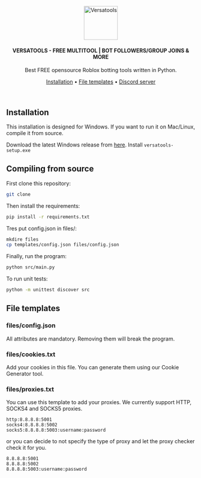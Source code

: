<p align="center">
	<a href="https://discord.com/invite/kaz2XVGAya"><img src="https://cdn.discordapp.com/icons/1119803301295292458/eb9f9cd395ce2dbac016a4f5e7513054.webp" alt="Versatools" height="90" /></a>
</p>

<h4 align="center">VERSATOOLS - FREE MULTITOOL | BOT FOLLOWERS/GROUP JOINS & MORE</h4>
<p align="center">
	Best FREE opensource Roblox botting tools written in Python.
</p>

<p align="center">
	<a href="#installation">Installation</a> •
	<a href="#file-templates">File templates</a> •
	<a href="https://discord.com/invite/kaz2XVGAya">Discord server</a>
</p>
<br/>

## Installation

This installation is designed for Windows. If you want to run it on Mac/Linux, compile it from source.

Download the latest Windows release from [here](https://github.com/GarryyBD/versatools/releases). Install `versatools-setup.exe`

## Compiling from source

First clone this repository:

```bash
git clone
```

Then install the requirements:

```bash
pip install -r requirements.txt
```

Tres put config.json in files/:

```bash
mkdire files
cp templates/config.json files/config.json
```

Finally, run the program:

```bash
python src/main.py
```

To run unit tests:

```bash
python -m unittest discover src
```

## File templates

### files/config.json

All attributes are mandatory. Removing them will break the program.

### files/cookies.txt

Add your cookies in this file. You can generate them using our Cookie Generator tool.

### files/proxies.txt

You can use this template to add your proxies. We currently support HTTP, SOCKS4 and SOCKS5 proxies.

```
http:8.8.8.8:5001
socks4:8.8.8.8:5002
socks5:8.8.8.8:5003:username:password
```

or you can decide to not specify the type of proxy and let the proxy checker check it for you.

```
8.8.8.8:5001
8.8.8.8:5002
8.8.8.8:5003:username:password
```
